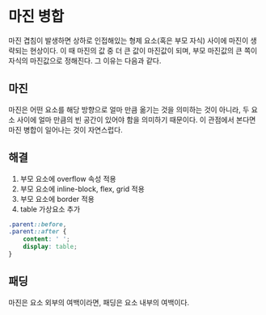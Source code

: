 # 마진 병합
마진 겹침이 발생하면 상하로 인접해있는 형제 요소(혹은 부모 자식) 사이에 마진이 생략되는 현상이다. 이 때 마진의 값 중 더 큰 값이 마진값이 되며, 부모 마진값의 큰 쪽이 자식의 마진값으로 정해진다. 그 이유는 다음과 같다.

## 마진
마진은 어떤 요소를 해당 방향으로 얼마 만큼 옮기는 것을 의미하는 것이 아니라, 두 요소 사이에 얼마 만큼의 빈 공간이 있어야 함을 의미하기 때문이다. 이 관점에서 본다면 마진 병합이 일어나는 것이 자연스럽다.

## 해결
1. 부모 요소에 overflow 속성 적용
2. 부모 요소에 inline-block, flex, grid 적용
3. 부모 요소에 border 적용
4. table 가상요소 추가

```css
.parent::before,
.parent::after {
    content: ' ';
    display: table;
}
```

## 패딩
마진은 요소 외부의 여백이라면, 패딩은 요소 내부의 여백이다.